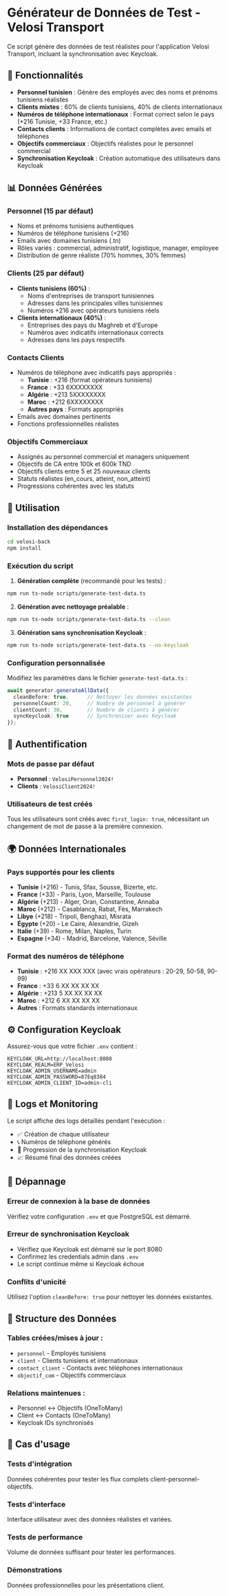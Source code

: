 # Générateur de Données de Test - Velosi Transport

Ce script génère des données de test réalistes pour l'application Velosi Transport, incluant la synchronisation avec Keycloak.

## 🎯 Fonctionnalités

- **Personnel tunisien** : Génère des employés avec des noms et prénoms tunisiens réalistes
- **Clients mixtes** : 60% de clients tunisiens, 40% de clients internationaux
- **Numéros de téléphone internationaux** : Format correct selon le pays (+216 Tunisie, +33 France, etc.)
- **Contacts clients** : Informations de contact complètes avec emails et téléphones
- **Objectifs commerciaux** : Objectifs réalistes pour le personnel commercial
- **Synchronisation Keycloak** : Création automatique des utilisateurs dans Keycloak

## 📊 Données Générées

### Personnel (15 par défaut)
- Noms et prénoms tunisiens authentiques
- Numéros de téléphone tunisiens (+216)
- Emails avec domaines tunisiens (.tn)
- Rôles variés : commercial, administratif, logistique, manager, employee
- Distribution de genre réaliste (70% hommes, 30% femmes)

### Clients (25 par défaut)
- **Clients tunisiens (60%)** :
  - Noms d'entreprises de transport tunisiennes
  - Adresses dans les principales villes tunisiennes
  - Numéros +216 avec opérateurs tunisiens réels
- **Clients internationaux (40%)** :
  - Entreprises des pays du Maghreb et d'Europe
  - Numéros avec indicatifs internationaux corrects
  - Adresses dans les pays respectifs

### Contacts Clients
- Numéros de téléphone avec indicatifs pays appropriés :
  - **Tunisie** : +216 (format opérateurs tunisiens)
  - **France** : +33 6XXXXXXXX
  - **Algérie** : +213 5XXXXXXXX  
  - **Maroc** : +212 6XXXXXXXX
  - **Autres pays** : Formats appropriés
- Emails avec domaines pertinents
- Fonctions professionnelles réalistes

### Objectifs Commerciaux
- Assignés au personnel commercial et managers uniquement
- Objectifs de CA entre 100k et 600k TND
- Objectifs clients entre 5 et 25 nouveaux clients
- Statuts réalistes (en_cours, atteint, non_atteint)
- Progressions cohérentes avec les statuts

## 🚀 Utilisation

### Installation des dépendances
```bash
cd velosi-back
npm install
```

### Exécution du script

1. **Génération complète** (recommandé pour les tests) :
```bash
npm run ts-node scripts/generate-test-data.ts
```

2. **Génération avec nettoyage préalable** :
```bash
npm run ts-node scripts/generate-test-data.ts --clean
```

3. **Génération sans synchronisation Keycloak** :
```bash
npm run ts-node scripts/generate-test-data.ts --no-keycloak
```

### Configuration personnalisée

Modifiez les paramètres dans le fichier `generate-test-data.ts` :

```typescript
await generator.generateAllData({
  cleanBefore: true,      // Nettoyer les données existantes
  personnelCount: 20,     // Nombre de personnel à générer
  clientCount: 30,        // Nombre de clients à générer
  syncKeycloak: true      // Synchroniser avec Keycloak
});
```

## 🔐 Authentification

### Mots de passe par défaut
- **Personnel** : `VelosiPersonnel2024!`
- **Clients** : `VelosiClient2024!`

### Utilisateurs de test créés
Tous les utilisateurs sont créés avec `first_login: true`, nécessitant un changement de mot de passe à la première connexion.

## 🌍 Données Internationales

### Pays supportés pour les clients
- **Tunisie** (+216) - Tunis, Sfax, Sousse, Bizerte, etc.
- **France** (+33) - Paris, Lyon, Marseille, Toulouse
- **Algérie** (+213) - Alger, Oran, Constantine, Annaba
- **Maroc** (+212) - Casablanca, Rabat, Fès, Marrakech
- **Libye** (+218) - Tripoli, Benghazi, Misrata
- **Égypte** (+20) - Le Caire, Alexandrie, Gizeh
- **Italie** (+39) - Rome, Milan, Naples, Turin
- **Espagne** (+34) - Madrid, Barcelone, Valence, Séville

### Format des numéros de téléphone
- **Tunisie** : +216 XX XXX XXX (avec vrais opérateurs : 20-29, 50-58, 90-99)
- **France** : +33 6 XX XX XX XX
- **Algérie** : +213 5 XX XX XX XX
- **Maroc** : +212 6 XX XX XX XX
- **Autres** : Formats standards internationaux

## ⚙️ Configuration Keycloak

Assurez-vous que votre fichier `.env` contient :

```env
KEYCLOAK_URL=http://localhost:8080
KEYCLOAK_REALM=ERP_Velosi
KEYCLOAK_ADMIN_USERNAME=admin
KEYCLOAK_ADMIN_PASSWORD=87Eq8384
KEYCLOAK_ADMIN_CLIENT_ID=admin-cli
```

## 📝 Logs et Monitoring

Le script affiche des logs détaillés pendant l'exécution :
- ✅ Création de chaque utilisateur
- 📞 Numéros de téléphone générés
- 🔄 Progression de la synchronisation Keycloak
- 📈 Résumé final des données créées

## 🔧 Dépannage

### Erreur de connexion à la base de données
Vérifiez votre configuration `.env` et que PostgreSQL est démarré.

### Erreur de synchronisation Keycloak
- Vérifiez que Keycloak est démarré sur le port 8080
- Confirmez les credentials admin dans `.env`
- Le script continue même si Keycloak échoue

### Conflits d'unicité
Utilisez l'option `cleanBefore: true` pour nettoyer les données existantes.

## 📄 Structure des Données

### Tables créées/mises à jour :
- `personnel` - Employés tunisiens
- `client` - Clients tunisiens et internationaux  
- `contact_client` - Contacts avec téléphones internationaux
- `objectif_com` - Objectifs commerciaux

### Relations maintenues :
- Personnel ↔ Objectifs (OneToMany)
- Client ↔ Contacts (OneToMany)
- Keycloak IDs synchronisés

## 🎯 Cas d'usage

### Tests d'intégration
Données cohérentes pour tester les flux complets client-personnel-objectifs.

### Tests d'interface
Interface utilisateur avec des données réalistes et variées.

### Tests de performance
Volume de données suffisant pour tester les performances.

### Démonstrations
Données professionnelles pour les présentations client.